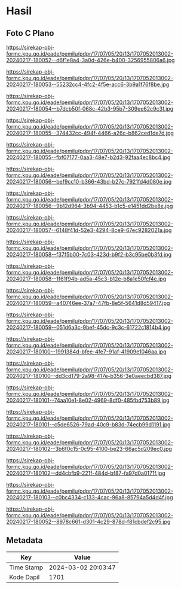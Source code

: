 # Hasil

## Foto C Plano

https://sirekap-obj-formc.kpu.go.id/eade/pemilu/pdpr/17/07/05/20/13/1707052013002-20240217-180052--d6f1e8a4-3a0d-426e-b400-3256955806a6.jpg

https://sirekap-obj-formc.kpu.go.id/eade/pemilu/pdpr/17/07/05/20/13/1707052013002-20240217-180053--55232cc4-4fc2-4f5e-acc6-3b9a1f76f8be.jpg

https://sirekap-obj-formc.kpu.go.id/eade/pemilu/pdpr/17/07/05/20/13/1707052013002-20240217-180054--b7dcb50f-068c-42b3-95b7-309ee62c9c3f.jpg

https://sirekap-obj-formc.kpu.go.id/eade/pemilu/pdpr/17/07/05/20/13/1707052013002-20240217-180055--374432cc-494f-4466-a26c-b862ced1de7d.jpg

https://sirekap-obj-formc.kpu.go.id/eade/pemilu/pdpr/17/07/05/20/13/1707052013002-20240217-180055--fbf07177-0aa3-48e7-b2d3-92faa4ec8bc4.jpg

https://sirekap-obj-formc.kpu.go.id/eade/pemilu/pdpr/17/07/05/20/13/1707052013002-20240217-180056--bef9cc10-b366-43bd-b27c-7921fd4d080e.jpg

https://sirekap-obj-formc.kpu.go.id/eade/pemilu/pdpr/17/07/05/20/13/1707052013002-20240217-180056--9b12d964-3b94-4453-b1c5-e1451dd2be8e.jpg

https://sirekap-obj-formc.kpu.go.id/eade/pemilu/pdpr/17/07/05/20/13/1707052013002-20240217-180057--6148f41d-52e3-4294-8ce9-67ec9282021a.jpg

https://sirekap-obj-formc.kpu.go.id/eade/pemilu/pdpr/17/07/05/20/13/1707052013002-20240217-180058--f37f5b00-7c03-423d-b9f2-b3c95be0b3fd.jpg

https://sirekap-obj-formc.kpu.go.id/eade/pemilu/pdpr/17/07/05/20/13/1707052013002-20240217-180058--1f61f94b-ad5a-45c3-b12e-b8a1e50fcf4e.jpg

https://sirekap-obj-formc.kpu.go.id/eade/pemilu/pdpr/17/07/05/20/13/1707052013002-20240217-180059--a40746ee-37a7-47fb-8e5f-5641d8d59417.jpg

https://sirekap-obj-formc.kpu.go.id/eade/pemilu/pdpr/17/07/05/20/13/1707052013002-20240217-180059--051d6a3c-9bef-45dc-9c3c-61722c1814b4.jpg

https://sirekap-obj-formc.kpu.go.id/eade/pemilu/pdpr/17/07/05/20/13/1707052013002-20240217-180100--1991384d-bfee-4fe7-91af-41909e1046aa.jpg

https://sirekap-obj-formc.kpu.go.id/eade/pemilu/pdpr/17/07/05/20/13/1707052013002-20240217-180100--dd3cd179-2a98-417e-b356-3e0aeecbd387.jpg

https://sirekap-obj-formc.kpu.go.id/eade/pemilu/pdpr/17/07/05/20/13/1707052013002-20240217-180101--74aa10e1-8e02-4969-8df0-485fbd753b89.jpg

https://sirekap-obj-formc.kpu.go.id/eade/pemilu/pdpr/17/07/05/20/13/1707052013002-20240217-180101--c5de6526-79ad-40c9-b83d-74ecb99d1191.jpg

https://sirekap-obj-formc.kpu.go.id/eade/pemilu/pdpr/17/07/05/20/13/1707052013002-20240217-180102--3b6f0c15-0c95-4100-be23-66ac5d209ec0.jpg

https://sirekap-obj-formc.kpu.go.id/eade/pemilu/pdpr/17/07/05/20/13/1707052013002-20240217-180102--dd4cbfb9-221f-484d-bf87-fa97d0a0171f.jpg

https://sirekap-obj-formc.kpu.go.id/eade/pemilu/pdpr/17/07/05/20/13/1707052013002-20240217-180103--c0bc4334-c133-4cac-96a8-85794a5d4d4f.jpg

https://sirekap-obj-formc.kpu.go.id/eade/pemilu/pdpr/17/07/05/20/13/1707052013002-20240217-180052--8978c661-d301-4c29-878d-f81cbdef2c95.jpg


## Metadata

| Key        | Value               |
| ---------- | ------------------- |
| Time Stamp | 2024-03-02 20:03:47 |
| Kode Dapil | 1701                |



